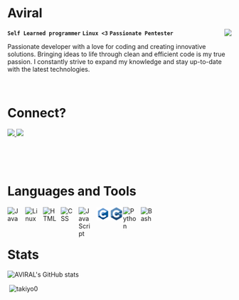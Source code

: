 # Aviral
<img align="right" src="https://visitor-badge.laobi.icu/badge?page_id=Aviralansh.Aviralansh" />

**```Self Learned programmer```** **```Linux <3```** **```Passionate Pentester```**

Passionate developer with a love for coding and creating innovative solutions. Bringing ideas to life through clean and efficient code is my true passion. I constantly strive to expand my knowledge and stay up-to-date with the latest technologies.
<br><br><br>

<h1>Connect?</h1>
  <a href="mailto:avirald204@gmail.com" target="_blank">
    <img src="https://img.shields.io/badge/Gmail-333333?style=for-the-badge&logo=gmail&logoColor=red" />
  </a>
  <a href="https://linkedin.com/in/aviral-dubey-3338a81b9" target="_blank">
    <img src="https://img.shields.io/badge/LinkedIn-0077B5?style=for-the-badge&logo=linkedin&logoColor=white" target="_blank" />
  </a>
  

<br><br><br>

# Languages and Tools
<img align="left" alt="Java" width="30px" style="padding-right:10px;" src="https://cdn.jsdelivr.net/gh/devicons/devicon/icons/java/java-original.svg"/>
<img align="left" alt="Linux" width="30px" style="padding-right:10px;" src="https://cdn.jsdelivr.net/gh/devicons/devicon/icons/linux/linux-original.svg" />
<img align="left" alt="HTML" width="30px" style="padding-right:10px;" src="https://cdn.jsdelivr.net/gh/devicons/devicon/icons/html5/html5-plain.svg" />
<img align="left" alt="CSS" width="30px" style="padding-right:10px;" src="https://cdn.jsdelivr.net/gh/devicons/devicon/icons/css3/css3-plain.svg" />
<img align="left" alt="JavaScript" width="30px" style="padding-right:10px;" src="https://cdn.jsdelivr.net/gh/devicons/devicon/icons/javascript/javascript-plain.svg" />
<img align="left" alt="C" width="30px" style="paddingright:10px" src="https://raw.githubusercontent.com/github/explore/f3e22f0dca2be955676bc70d6214b95b13354ee8/topics/c/c.png" />
<img align="left" alt="C++" width="30px" style="paddingright:10px" src="https://raw.githubusercontent.com/github/explore/180320cffc25f4ed1bbdfd33d4db3a66eeeeb358/topics/cpp/cpp.png" />
<img align="left" alt="Python" width="30px" style="padding-right:10px;" src="https://cdn.jsdelivr.net/gh/devicons/devicon/icons/python/python-plain.svg" />
<img align="left" alt="Bash" width="30px" style="padding-right:10px;" src="https://upload.wikimedia.org/wikipedia/commons/4/4b/Bash_Logo_Colored.svg" />
<br><br><br>


# Stats

<!-- ![Aviral's GitHub stats](https://github-readme-stats.vercel.app/api?username=Aviralansh&show_icons=true&theme=midnight-purple&show=reviews,discussions_started) -->

![AVIRAL's GitHub stats](https://github-readme-stats.vercel.app/api?username=Aviralansh&show_icons=true&theme=transparent)

<p>&nbsp;<img align="center" src="https://github-readme-stats.vercel.app/api?username=takiyo0&show_icons=true&locale=en" alt="takiyo0" /></p>

<!--[![Top Langs](https://github-readme-stats.vercel.app/api/top-langs/?username=Aviralansh&layout=compact&lang_count=5&theme=midnight-purple)](https://github.com/Aviralansh/github-readme-stats)-->



